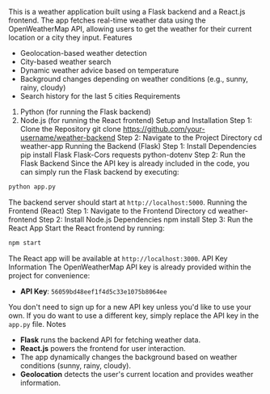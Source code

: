 
This is a weather application built using a Flask backend and a React.js frontend. The app fetches real-time weather data using the OpenWeatherMap API, allowing users to get the weather for their current location or a city they input.
Features
- Geolocation-based weather detection
- City-based weather search
- Dynamic weather advice based on temperature
- Background changes depending on weather conditions (e.g., sunny, rainy, cloudy)
- Search history for the last 5 cities
Requirements
1. Python (for running the Flask backend)
2. Node.js (for running the React frontend)
Setup and Installation
Step 1: Clone the Repository
git clone https://github.com/your-username/weather-backend
Step 2: Navigate to the Project Directory
cd weather-app
Running the Backend (Flask)
Step 1: Install Dependencies
pip install Flask Flask-Cors requests python-dotenv
Step 2: Run the Flask Backend
Since the API key is already included in the code, you can simply run the Flask backend by executing:
```bash
python app.py
```
The backend server should start at `http://localhost:5000`.
Running the Frontend (React)
Step 1: Navigate to the Frontend Directory
cd weather-frontend
Step 2: Install Node.js Dependencies
npm install
Step 3: Run the React App
Start the React frontend by running:
```bash
npm start
```
The React app will be available at `http://localhost:3000`.
API Key Information
The OpenWeatherMap API key is already provided within the project for convenience:

- **API Key**: `56059bd48eef1f4d5c33e1075b8064ee`

You don't need to sign up for a new API key unless you'd like to use your own. If you do want to use a different key, simply replace the API key in the `app.py` file.
Notes
- **Flask** runs the backend API for fetching weather data.
- **React.js** powers the frontend for user interaction.
- The app dynamically changes the background based on weather conditions (sunny, rainy, cloudy).
- **Geolocation** detects the user's current location and provides weather information.




